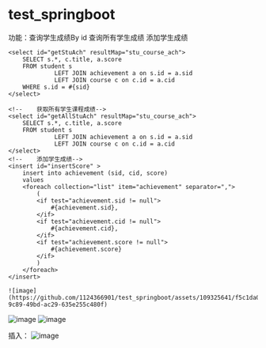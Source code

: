 # test_springboot
功能：查询学生成绩By id
查询所有学生成绩 
添加学生成绩
  <!--    获取学生课程成绩-->
    <select id="getStuAch" resultMap="stu_course_ach">
        SELECT s.*, c.title, a.score
        FROM student s
                 LEFT JOIN achievement a on s.id = a.sid
                 LEFT JOIN course c on c.id = a.cid
        WHERE s.id = #{sid}
    </select>

    <!--    获取所有学生课程成绩-->
    <select id="getAllStuAch" resultMap="stu_course_ach">
        SELECT s.*, c.title, a.score
        FROM student s
                 LEFT JOIN achievement a on s.id = a.sid
                 LEFT JOIN course c on c.id = a.cid
    </select>
    <!--    添加学生成绩-->
    <insert id="insertScore" >
        insert into achievement (sid, cid, score)
        values
        <foreach collection="list" item="achievement" separator=",">
            (
            <if test="achievement.sid != null">
                #{achievement.sid},
            </if>
            <if test="achievement.cid != null">
                #{achievement.cid},
            </if>
            <if test="achievement.score != null">
                #{achievement.score}
            </if>
            )
        </foreach>
    </insert>

    ![image](https://github.com/1124366901/test_springboot/assets/109325641/f5c1da09-9c89-49bd-ac29-635e255c480f)
![image](https://github.com/1124366901/test_springboot/assets/109325641/85cbb830-a7ee-47b0-ad5c-9f6a64b15155)
![image](https://github.com/1124366901/test_springboot/assets/109325641/fb2fefbc-ffca-4d83-b206-e7d2879af8a7)

插入：
![image](https://github.com/1124366901/test_springboot/assets/109325641/b6bf0237-4c2b-4564-b410-f578f65be77a)

